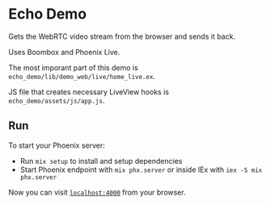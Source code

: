 # Echo Demo

Gets the WebRTC video stream from the browser and sends it back.

Uses Boombox and Phoenix Live.

The most imporant part of this demo is `echo_demo/lib/demo_web/live/home_live.ex`.

JS file that creates necessary LiveView hooks is `echo_demo/assets/js/app.js`.

## Run

To start your Phoenix server:

  * Run `mix setup` to install and setup dependencies
  * Start Phoenix endpoint with `mix phx.server` or inside IEx with `iex -S mix phx.server`

Now you can visit [`localhost:4000`](http://localhost:4000) from your browser.

